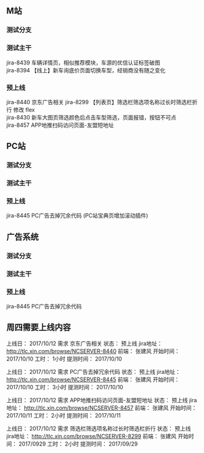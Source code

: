 ## M站

### 测试分支

### 测试主干

jira-8439 车辆详情页，相似推荐模块，车源的优信认证标签破图  
jira-8394 【线上】新车询底价页面切换车型，经销商没有随之变化  

 

### 预上线

jira-8440 京东广告相关 
jira-8299 【列表页】筛选栏筛选项名称过长时筛选栏折行  修改 flex  
jira-8430 新车大图页筛选颜色后点击车型筛选，页面报错，按钮不可点  
jira-8457 APP地推扫码访问页面-友盟短地址 

## PC站

### 测试分支

### 测试主干
 

### 预上线
jira-8445 PC广告去掉冗余代码 (PC站宝典页增加滚动插件) 

## 广告系统

### 测试分支

### 测试主干

### 预上线
jira-8445 PC广告去掉冗余代码


## 周四需要上线内容  
上线日：    2017/10/12
需求        京东广告相关
状态：	   预上线
jira地址：  http://tlc.xin.com/browse/NCSERVER-8440
前端：	   张建风
开始时间： 2017/10/10
工时：	    1小时
提测时间： 2017/10/10  

上线日：    2017/10/12
需求       PC广告去掉冗余代码
状态：	   预上线
jira地址：  http://tlc.xin.com/browse/NCSERVER-8445
前端：	   张建风
开始时间： 2017/10/10
工时：	    3小时
提测时间： 2017/10/10 

上线日：    2017/10/12
需求       APP地推扫码访问页面-友盟短地址 
状态：	   预上线
jira地址：  http://tlc.xin.com/browse/NCSERVER-8457
前端：	   张建风
开始时间： 2017/10/11
工时：	    2小时
提测时间： 2017/10/11

上线日：    2017/10/12
需求        筛选栏筛选项名称过长时筛选栏折行
状态：	   预上线
jira地址：  http://tlc.xin.com/browse/NCSERVER-8299
前端：	   张建风
开始时间： 2017/0929
工时：	    2小时
提测时间： 2017/09/29

